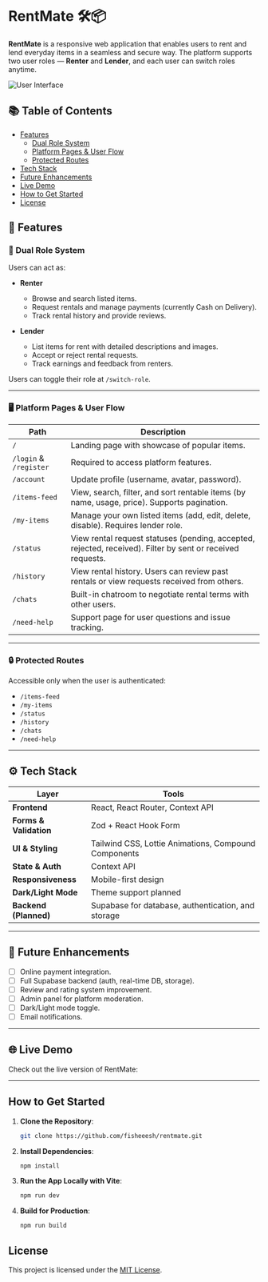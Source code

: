 # RentMate 🛠️📦

**RentMate** is a responsive web application that enables users to rent and lend everyday items in a seamless and secure way. The platform supports two user roles — **Renter** and **Lender**, and each user can switch roles anytime.

![User Interface](./public/preview.png)

## 📚 Table of Contents

- [Features](#-features)
  - [Dual Role System](#-dual-role-system)
  - [Platform Pages & User Flow](#️-platform-pages--user-flow)
  - [Protected Routes](#-protected-routes)
- [Tech Stack](#-tech-stack)
- [Future Enhancements](#-future-enhancements)
- [Live Demo](#-live-demo)
- [How to Get Started](#how-to-get-started)
- [License](#license)

## 📌 Features

### 🔄 Dual Role System
Users can act as:
- **Renter**
  - Browse and search listed items.
  - Request rentals and manage payments (currently Cash on Delivery).
  - Track rental history and provide reviews.

- **Lender**
  - List items for rent with detailed descriptions and images.
  - Accept or reject rental requests.
  - Track earnings and feedback from renters.

Users can toggle their role at `/switch-role`.

---

### 🖥️ Platform Pages & User Flow

| Path             | Description |
|------------------|-------------|
| `/`              | Landing page with showcase of popular items. |
| `/login` & `/register` | Required to access platform features. |
| `/account`       | Update profile (username, avatar, password). |
| `/items-feed`    | View, search, filter, and sort rentable items (by name, usage, price). Supports pagination. |
| `/my-items`      | Manage your own listed items (add, edit, delete, disable). Requires lender role. |
| `/status`        | View rental request statuses (pending, accepted, rejected, received). Filter by sent or received requests. |
| `/history`       | View rental history. Users can review past rentals or view requests received from others. |
| `/chats`         | Built-in chatroom to negotiate rental terms with other users. |
| `/need-help`     | Support page for user questions and issue tracking. |

---

### 🔒 Protected Routes

Accessible only when the user is authenticated:
- `/items-feed`
- `/my-items`
- `/status`
- `/history`
- `/chats`
- `/need-help`

---

## ⚙️ Tech Stack

| Layer | Tools |
|-------|-------|
| **Frontend** | React, React Router, Context API |
| **Forms & Validation** | Zod + React Hook Form |
| **UI & Styling** | Tailwind CSS, Lottie Animations, Compound Components |
| **State & Auth** | Context API |
| **Responsiveness** | Mobile-first design |
| **Dark/Light Mode** | Theme support planned |
| **Backend (Planned)** | Supabase for database, authentication, and storage |

---

## 🧪 Future Enhancements

- [ ] Online payment integration.
- [ ] Full Supabase backend (auth, real-time DB, storage).
- [ ] Review and rating system improvement.
- [ ] Admin panel for platform moderation.
- [ ] Dark/Light mode toggle.
- [ ] Email notifications.

---

## 🌐 Live Demo
Check out the live version of RentMate: 

---

## How to Get Started  

1. **Clone the Repository**:
  
   ```bash  
   git clone https://github.com/fisheeesh/rentmate.git  
3. **Install Dependencies**:
   ```bash  
   npm install
4. **Run the App Locally with Vite**:  
   ```bash  
   npm run dev  
5. **Build for Production**:  
   ```bash  
   npm run build
## License
This project is licensed under the [MIT License](LICENSE.md).